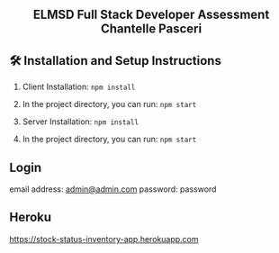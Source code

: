 <h2 align="center">
ELMSD Full Stack Developer Assessment<br/>
Chantelle Pasceri
</h2>

## 🛠 Installation and Setup Instructions

1. Client Installation: `npm install`

2. In the project directory, you can run: `npm start`

3. Server Installation: `npm install`

4. In the project directory, you can run: `npm start`

## Login

email address: admin@admin.com
password: password

## Heroku 


https://stock-status-inventory-app.herokuapp.com
